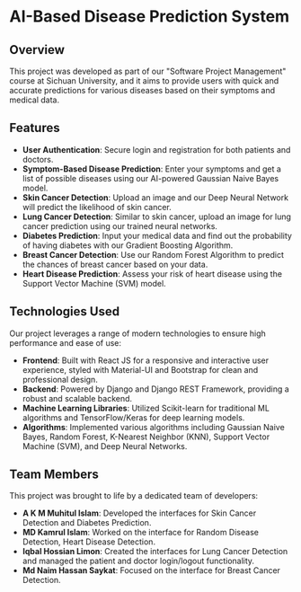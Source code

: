 # AI-Based Disease Prediction System

## Overview
This project was developed as part of our "Software Project Management" course at Sichuan University, and it aims to provide users with quick and accurate predictions for various diseases based on their symptoms and medical data. 

## Features

- **User Authentication**: Secure login and registration for both patients and doctors.
- **Symptom-Based Disease Prediction**: Enter your symptoms and get a list of possible diseases using our AI-powered Gaussian Naive Bayes model.
- **Skin Cancer Detection**: Upload an image and our Deep Neural Network will predict the likelihood of skin cancer.
- **Lung Cancer Detection**: Similar to skin cancer, upload an image for lung cancer prediction using our trained neural networks.
- **Diabetes Prediction**: Input your medical data and find out the probability of having diabetes with our Gradient Boosting Algorithm.
- **Breast Cancer Detection**: Use our Random Forest Algorithm to predict the chances of breast cancer based on your data.
- **Heart Disease Prediction**: Assess your risk of heart disease using the Support Vector Machine (SVM) model.

## Technologies Used

Our project leverages a range of modern technologies to ensure high performance and ease of use:

- **Frontend**: Built with React JS for a responsive and interactive user experience, styled with Material-UI and Bootstrap for clean and professional design.
- **Backend**: Powered by Django and Django REST Framework, providing a robust and scalable backend.
- **Machine Learning Libraries**: Utilized Scikit-learn for traditional ML algorithms and TensorFlow/Keras for deep learning models.
- **Algorithms**: Implemented various algorithms including Gaussian Naive Bayes, Random Forest, K-Nearest Neighbor (KNN), Support Vector Machine (SVM), and Deep Neural Networks.

## Team Members

This project was brought to life by a dedicated team of developers:

- **A K M Muhitul Islam**: Developed the interfaces for Skin Cancer Detection and Diabetes Prediction.
- **MD Kamrul Islam**: Worked on the interface for Random Disease Detection, Heart Disease Detection.
- **Iqbal Hossian Limon**: Created the interfaces for Lung Cancer Detection and managed the patient and doctor login/logout functionality.
- **Md Naim Hassan Saykat**: Focused on the interface for Breast Cancer Detection.
